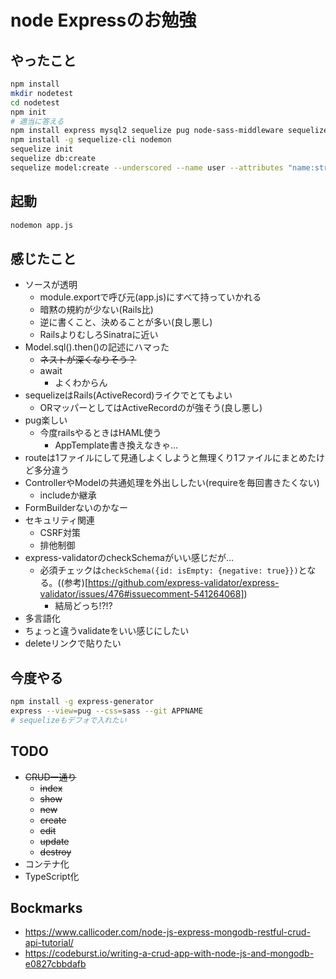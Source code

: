 # node Expressのお勉強

## やったこと

```sh
npm install
mkdir nodetest
cd nodetest
npm init
# 適当に答える
npm install express mysql2 sequelize pug node-sass-middleware sequelize-paginate express-validator
npm install -g sequelize-cli nodemon
sequelize init
sequelize db:create
sequelize model:create --underscored --name user --attributes "name:string,login_id:string,password_crypt:string"
```

## 起動

```sh
nodemon app.js
```

## 感じたこと

* ソースが透明
  * module.exportで呼び元(app.js)にすべて持っていかれる
  * 暗黙の規約が少ない(Rails比)
  * 逆に書くこと、決めることが多い(良し悪し)
  * RailsよりむしろSinatraに近い
* Model.sql().then()の記述にハマった
  * ~~ネストが深くなりそう？~~
  * await
    * よくわからん
* sequelizeはRails(ActiveRecord)ライクでとてもよい
  * ORマッパーとしてはActiveRecordのが強そう(良し悪し)
* pug楽しい
  * 今度railsやるときはHAML使う
    * AppTemplate書き換えなきゃ…
* routeは1ファイルにして見通しよくしようと無理くり1ファイルにまとめたけど多分違う
* ControllerやModelの共通処理を外出ししたい(requireを毎回書きたくない)
  * includeか継承
* FormBuilderないのかなー
* セキュリティ関連
  * CSRF対策
  * 排他制御
* express-validatorのcheckSchemaがいい感じだが…
  * 必須チェックは`checkSchema({id: isEmpty: {negative: true}})`となる。((参考)[https://github.com/express-validator/express-validator/issues/476#issuecomment-541264068])
    * 結局どっち!?!?
* 多言語化
* ちょっと違うvalidateをいい感じにしたい
* deleteリンクで貼りたい

## 今度やる

```sh
npm install -g express-generator
express --view=pug --css=sass --git APPNAME
# sequelizeもデフォで入れたい
```

## TODO

* ~~CRUD一通り~~
  * ~~index~~
  * ~~show~~
  * ~~new~~
  * ~~create~~
  * ~~edit~~
  * ~~update~~
  * ~~destroy~~
* コンテナ化
* TypeScript化

## Bockmarks

* https://www.callicoder.com/node-js-express-mongodb-restful-crud-api-tutorial/
* https://codeburst.io/writing-a-crud-app-with-node-js-and-mongodb-e0827cbbdafb
